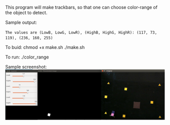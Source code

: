 This program will make trackbars, so that one can choose color-range of the object to detect.

Sample output:

`The values are (LowB, LowG, LowR), (HighB, HighG, HighR): (117, 73, 119), (236, 160, 255)`

To buid:
	chmod +x make.sh
	./make.sh

To run:
	./color_range

Sample screenshot:<br/>
![img](color_range_snap.png)
